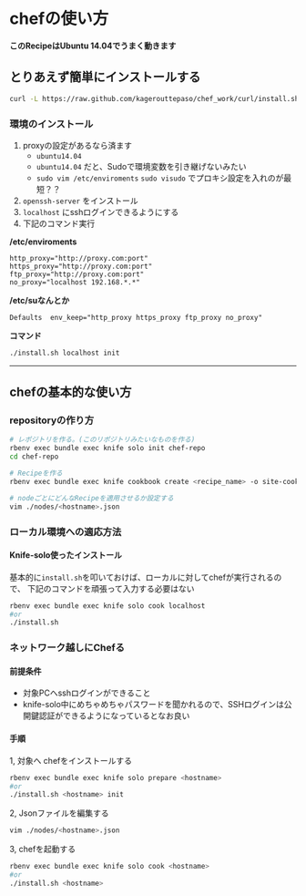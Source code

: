 chefの使い方
=======================

**このRecipeはUbuntu 14.04でうまく動きます**

## とりあえず簡単にインストールする

``` sh
curl -L https://raw.github.com/kagerouttepaso/chef_work/curl/install.sh | bash
```

### 環境のインストール

1. proxyの設定があるなら済ます
    - `ubuntu14.04`
    - `ubuntu14.04` だと、Sudoで環境変数を引き継げないみたい
    - `sudo vim /etc/enviroments` `sudo visudo` でプロキシ設定を入れのが最短？？
1. `openssh-server` をインストール
1. `localhost` にsshログインできるようにする
1. 下記のコマンド実行


**/etc/enviroments**

```
http_proxy="http://proxy.com:port"
https_proxy="http://proxy.com:port"
ftp_proxy="http://proxy.com:port"
no_proxy="localhost 192.168.*.*"
```

**/etc/suなんとか**

```
Defaults  env_keep="http_proxy https_proxy ftp_proxy no_proxy"
```

**コマンド**

```bash
./install.sh localhost init
```

---

## chefの基本的な使い方

### repositoryの作り方

``` bash
# レポジトリを作る。(このリポジトリみたいなものを作る)
rbenv exec bundle exec knife solo init chef-repo
cd chef-repo

# Recipeを作る
rbenv exec bundle exec knife cookbook create <recipe_name> -o site-cookbooks/

# nodeごとにどんなRecipeを適用させるか設定する
vim ./nodes/<hostname>.json
```

### ローカル環境への適応方法

#### Knife-solo使ったインストール
基本的に`install.sh`を叩いておけば、ローカルに対してchefが実行されるので、
下記のコマンドを頑張って入力する必要はない

```bash
rbenv exec bundle exec knife solo cook localhost
#or
./install.sh
```

### ネットワーク越しにChefる
#### 前提条件

- 対象PCへsshログインができること
- knife-solo中にめちゃめちゃパスワードを聞かれるので、SSHログインは公開鍵認証ができるようになっているとなお良い

#### 手順

1, 対象へ chefをインストールする

```bash
rbenv exec bundle exec knife solo prepare <hostname>
#or
./install.sh <hostname> init
```

2, Jsonファイルを編集する

```bash
vim ./nodes/<hostname>.json
```

3, chefを起動する

```bash
rbenv exec bundle exec knife solo cook <hostname>
#or
./install.sh <hostname>
```

